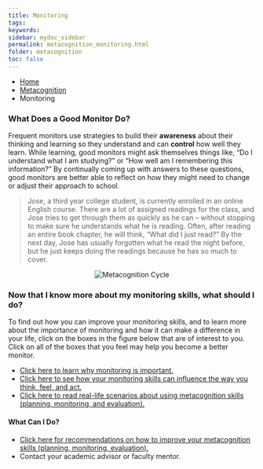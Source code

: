 ```yaml
---
title: Monitoring
tags: 
keywords: 
sidebar: mydoc_sidebar
permalink: metacognition_monitoring.html
folder: metacognition
toc: false
---
```


<ul class="breadcrumb">
    <li><a href="index.html">Home</a></li>
    <li><a href="metacognition_overview.html">Metacognition</a></li>
    <li class="active">Monitoring</li>
</ul>

### What Does a Good Monitor Do? 

Frequent monitors use strategies to build their **awareness** about
their thinking and learning so they understand and can **control** how
well they learn. While learning, good monitors might ask themselves
things like, “Do I understand what I am studying?” or “How well am I
remembering this information?” By continually coming up with answers to
these questions, good monitors are better able to reflect on how they
might need to change or adjust their approach to school.

> Jose, a third year college student, is currently enrolled in an
> online English course. There are a lot of assigned readings for the
> class, and Jose tries to get through them as quickly as he can –
> without stopping to make sure he understands what he is reading.
> Often, after reading an entire book chapter, he will think, “What did
> I just read?” By the next day, Jose has usually forgotten what he read
> the night before, but he just keeps doing the readings because he has
> so much to cover.


<center><img src='images/metacognition.png' alt='Metacognition Cycle' /></center>

### Now that I know more about my monitoring skills, what should I do?

To find out how you can improve your monitoring skills, and to learn
more about the importance of monitoring and how it can make a difference
in your life, click on the boxes in the figure below that are of
interest to you. Click on all of the boxes that you feel may help you
become a better monitor.

* [Click here to learn why monitoring is important.](metacognition_monitoring_importance.html)
* [Click here to see how your monitoring skills can influence the way you think, feel, and act.](metacognition_monitoring_influence.html)
* [Click here to read real-life scenarios about using metacognition skills (planning, monitoring, and evaluation).](metacognition_profile.html)


#### What Can I Do?

* [Click here for recommendations on how to improve your metacognition skills (planning, monitoring, evaluation).](metacognition_recommendations.html)
* Contact your academic advisor or faculty mentor.



